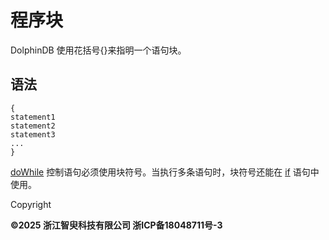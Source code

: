 # 程序块

DolphinDB 使用花括号{}来指明一个语句块。

## 语法

```
{
statement1
statement2
statement3
...
}
```

[doWhile](doWhile.html)
控制语句必须使用块符号。当执行多条语句时，块符号还能在 [if](ifElse.html) 语句中使用。

Copyright

**©2025 浙江智臾科技有限公司 浙ICP备18048711号-3**
